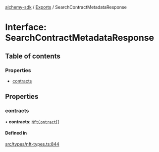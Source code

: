 [alchemy-sdk](../README.md) / [Exports](../modules.md) / SearchContractMetadataResponse

# Interface: SearchContractMetadataResponse

## Table of contents

### Properties

- [contracts](SearchContractMetadataResponse.md#contracts)

## Properties

### contracts

• **contracts**: [`NftContract`](NftContract.md)[]

#### Defined in

[src/types/nft-types.ts:844](https://github.com/alchemyplatform/alchemy-sdk-js/blob/70f9997/src/types/nft-types.ts#L844)
